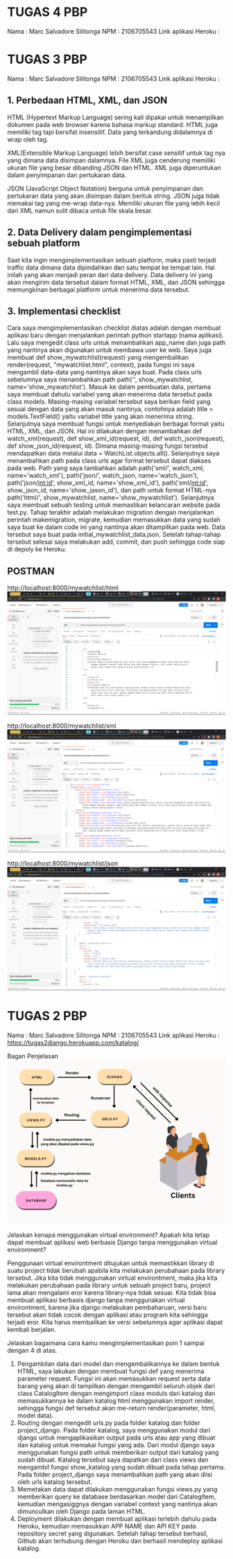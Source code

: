 # TUGAS 4 PBP
Nama : Marc Salvadore Silitonga
NPM  : 2106705543
Link aplikasi Heroku : 

# TUGAS 3 PBP

Nama : Marc Salvadore Silitonga
NPM  : 2106705543
Link aplikasi Heroku : 

## 1. Perbedaan HTML, XML, dan JSON

HTML (Hypertext Markup Language) sering kali dipakai untuk menampilkan dokumen pada web browser karena bahasa markup standard. HTML juga memiliki tag tapi bersifat insensitif. Data yang terkandung didalamnya di wrap oleh tag.

XML(Extensible Markup Language) lebih bersifat case sensitif untuk tag nya yang dimana data disimpan dalamnya. File XML juga cenderung memiliki ukuran file yang besar dibanding JSON dan HTML. XML juga diperuntukan dalam penyimpanan dan pertukaran data.

JSON (JavaScript Object Notation) berguna untuk penyimpanan dan pertukaran data yang akan disimpan dalam bentuk string. JSON juga tidak memakai tag yang me-wrap data-nya. Memiliki ukuran file yang lebih kecil dari XML namun sulit dibaca untuk file skala besar.


## 2. Data Delivery dalam pengimplementasi sebuah platform

Saat kita ingin mengimplementasikan sebuah platform, maka pasti terjadi traffic data dimana data dipindahkan dari satu tempat ke tempat lain. Hal inilah yang akan menjadi peran dari data delivery. Data delivery ini yang akan mengirim data tersebut dalam format HTML, XML, dan JSON sehingga memungkinan berbagai platform untuk menerima data tersebut.

## 3. Implementasi checklist
Cara saya mengimplementasikan checklist diatas adalah dengan membuat aplikasi baru dengan menjalankan perintah python startapp (nama aplikasi). Lalu saya mengedit class urls untuk menambahkan app_name dan juga path yang nantinya akan digunakan untuk membawa user ke web. Saya juga membuat def show_mywatchlist(request) yang mengembalikan render(request, "mywatchlist.html", context), pada fungsi ini saya mengambil data-data yang nantinya akan saya buat. Pada class urls sebelumnya saya menambahkan path path('', show_mywatchlist, name='show_mywatchlist'). Masuk ke dalam pembuatan data, pertama saya membuat dahulu variabel yang akan menerima data tersebut pada class models. Masing-masing variabel tersebut saya berikan field yang sesuai dengan data yang akan masuk nantinya, contohnya adalah title = models.TextField() yaitu variabel title yang akan menerima string. Selanjutnya saya membuat fungsi untuk menyediakan berbagai format yaitu HTML, XML, dan JSON. Hal ini dilakukan dengan menambahkan def watch_xml(request), def show_xml_id(request, id), def watch_json(request), def show_json_id(request, id). Dimana masing-masing fungsi tersebut mendapatkan data melalui data = WatchList.objects.all(). Selanjutnya saya menambahkan path pada class urls agar format tersebut dapat diakses pada web. Path yang saya tambahkan adalah path('xml/', watch_xml, name='watch_xml'), path('json/', watch_json, name='watch_json'), path('json/<int:id>', show_xml_id, name='show_xml_id'), path('xml/<int:id>', show_json_id, name='show_jason_id'), dan path untuk format HTML-nya path('html/', show_mywatchlist, name='show_mywatchlist'). Selanjutnya saya membuat sebuah testing untuk memastikan kelancaran website pada test.py. Tahap terakhir adalah melakukan migration dengan menjalankan perintah makemigration, migrate, kemudian memasukkan data yang sudah saya buat ke dalam code ini yang nantinya akan ditampilkan pada web. Data tersebut saya buat pada initial_mywatchlist_data.json. 
Setelah tahap-tahap tersebut selesai saya melakukan add, commit, dan push sehingga code siap di depoly ke Heroku.

## POSTMAN

http://localhost:8000/mywatchlist/html
![](postman_html.png)

http://localhost:8000/mywatchlist/xml
![](postman_xml.png)

http://localhost:8000/mywatchlist/json
![](postman_json.png)

# TUGAS 2 PBP
Nama : Marc Salvadore Silitonga
NPM  : 2106705543
Link aplikasi Heroku : https://tugas2django.herokuapp.com/katalog/

Bagan Penjelasan
![](bagan.png)

Jelaskan kenapa menggunakan virtual environment? Apakah kita tetap dapat membuat aplikasi web berbasis Django tanpa menggunakan virtual environment?

Penggunaan virtual environtment ditujukan untuk memastikkan library di suatu project tidak berubah apabila kita melakukan perubahaan pada library tersebut. Jika kita tidak menggunakan virtual environtment, maka jika kita melakukan perubahaan pada library untuk sebuah project baru, project lama akan mengalami eror karena library-nya tidak sesuai.
Kita tidak bisa membuat aplikasi berbasis django tanpa menggunakan virtual environtment, karena jika django melakukan pembaharuan, versi baru tersebut akan tidak cocok dengan aplikasi atau program kita sehingga terjadi eror. Kita harus membalikan ke versi sebelumnya agar aplikasi dapat kembali berjalan.

Jelaskan bagaimana cara kamu mengimplementasikan poin 1 sampai dengan 4 di atas.
1. Pengambilan data dari model dan mengembalikannya ke dalam bentuk HTML, saya lakukan dengan membuat fungsi def yang menerima parameter request. Fungsi ini akan memasukkan request serta data barang yang akan di tampilkan dengan mengambil seluruh objek dari class CatalogItem dengan mengimport class moduls dari katalog dan memasukkannya ke dalam katalog html menggunakan import render, sehingga fungsi def tersebut akan me-return render(parameter, html, model data).
2. Routing dengan mengedit urls.py pada folder katalog dan folder project_django. Pada folder katalog, saya menggunakan modul dari django untuk mengaplikasikan output pada urls atau app yang dibuat dan katalog untuk memakai fungsi yang ada. Dari modul django saya menggunakan fungsi path untuk memberikan output dari katalog yang sudah dibuat. Katalog tersebut saya dapatkan dari class views dan mengambil fungsi show_katalog yang sudah dibuat pada tahap pertama. Pada folder project_django saya menambahkan path yang akan diisi oleh urls katalog tersebut.
3. Memetakan data dapat dilakukan menggunakan fungsi views.py yang memberikan query ke database berdasarkan model dari CatalogItem, kemudian mengasiggnya dengan variabel context yang nantinya akan dimunculkan oleh Django pada laman HTML.
4. Deployment dilakukan dengan membuat aplikasi terlebih dahulu pada Heroku, kemudian memasukkan APP NAME dan API KEY pada repository secret yang digunakan. Setelah tahap tersebut berhasil, Github akan terhubung dengan Heroku dan berhasil mendeploy aplikasi katalog.

